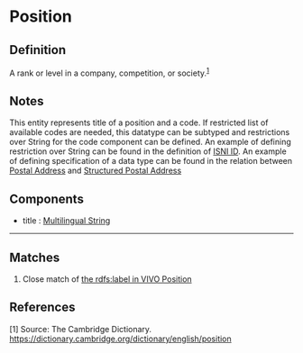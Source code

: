 # Position

## Definition
A rank or level in a company, competition, or society.<sup>[1](#fn1)</sup>

## Notes
This entity represents title of a position and a code. If restricted list of available codes are needed, this datatype 
can be subtyped and restrictions over String for the code component can be defined. An example of defining restriction over 
String can be found in the definition of [ISNI ID](../datatypes/ISNI_ID.md). An example of defining specification of a 
data type can be found in the relation between [Postal Address](../datatypes/Postal_Address.md) and
[Structured Postal Address](../datatypes/Structured_Postal_Address.md) 

## Components
- title : [Multilingual String](../datatypes/Multilingual_String.md)

---
## Matches
1. Close match of [the rdfs:label in VIVO Position](https://wiki.lyrasis.org/display/VIVODOC115x/Person+Model)

## References
<a name="fn1">\[1\]</a> Source: The Cambridge Dictionary. https://dictionary.cambridge.org/dictionary/english/position
